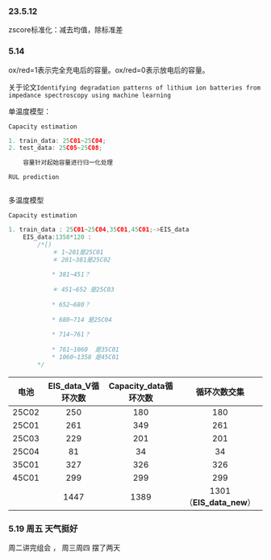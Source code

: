 ### 23.5.12

zscore标准化：减去均值，除标准差

### 5.14

 ox/red=1表示完全充电后的容量。ox/red=0表示放电后的容量。 

关于论文` Identifying degradation patterns of lithium ion batteries from impedance spectroscopy using
machine learning `

单温度模型：

`Capacity estimation`

```c
1. train_data: 25C01~25C04;
2. test_data: 25C05~25C08;

    容量针对起始容量进行归一化处理
```

`RUL prediction`

```c

```

多温度模型

`Capacity estimation`

```c
1. train_data : 25C01~25C04,35C01,45C01;->EIS_data
    EIS_data:1358*120 :
		/*[)
			＊ 1~201是25C01
        	＊ 201~381是25C02 
        	
        	* 381~451？
        	
        	＊ 451~652 是25C03 
        	
        	* 652~680？
        	
        	* 680~714 是25C04 
        	
        	* 714~761？
        	
        	* 761~1060  是35C01 
        	* 1060~1358 是45C01 
		*/


```



| 电池  | EIS_data_V循环次数 | Capacity_data循环次数 |       循环次数交集       |
| :---: | :----------------: | :-------------------: | :----------------------: |
| 25C02 |        250         |          180          |           180            |
| 25C01 |        261         |          349          |           261            |
| 25C03 |        229         |          201          |           201            |
| 25C04 |         81         |          34           |            34            |
| 35C01 |        327         |          326          |           326            |
| 45C01 |        299         |          299          |           299            |
|       |        1447        |         1389          | 1301（**EIS_data_new**） |



### 5.19 周五 天气挺好

周二讲完组会 ， 周三周四 摆了两天



